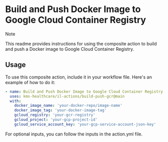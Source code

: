 # Build and Push Docker Image to Google Cloud Container Registry

> [!NOTE]
> This readme provides instructions for using the composite action to build and push a Docker image to Google Cloud Container Registry.

## Usage

To use this composite action, include it in your workflow file. Here's an example of how to do it:

```yaml
- name: Build and Push Docker Image to Google Cloud Container Registry
  uses: kms-healthcare/il-actions/build-push-gcr@main
  with:
    docker_image_name: 'your-docker-repo/image-name'
    docker_image_tag: 'your-docker-image-tag'
    gcloud_registry: 'your-gcr-registry'
    gcloud_project: 'your-gcp-project-id'
    gcloud_service_account_key: 'your-gcp-service-account-json-key'
```

For optional inputs, you can follow the inputs in the action.yml file.